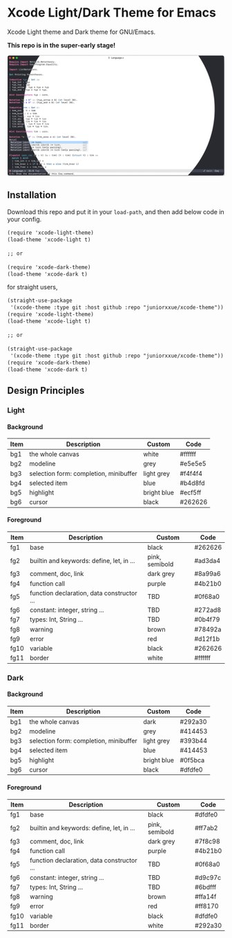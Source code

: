 # Xcode Light/Dark Theme for Emacs

Xcode Light theme and Dark theme for GNU/Emacs.

**This repo is in the super-early stage!**

![](images/xcode-theme.png)

## Installation

Download this repo and put it in your `load-path`, and then add below code in your config.

```
(require 'xcode-light-theme)
(load-theme 'xcode-light t)

;; or

(require 'xcode-dark-theme)
(load-theme 'xcode-dark t)
```

for straight users,

```
(straight-use-package
 '(xcode-theme :type git :host github :repo "juniorxxue/xcode-theme"))
(require 'xcode-light-theme)
(load-theme 'xcode-light t)

;; or

(straight-use-package
 '(xcode-theme :type git :host github :repo "juniorxxue/xcode-theme"))
(require 'xcode-dark-theme)
(load-theme 'xcode-dark t)
```

## Design Principles

### Light

#### Background

| Item | Description                            | Custom      | Code    |
| ---- | -------------------------------------- | ----------- | ------- |
| bg1  | the whole canvas                       | white       | #ffffff |
| bg2  | modeline                               | grey        | #e5e5e5 |
| bg3  | selection form: completion, minibuffer | light grey  | #f4f4f4 |
| bg4  | selected item                          | blue        | #b4d8fd |
| bg5  | highlight                              | bright blue | #ecf5ff |
| bg6  | cursor                                 | black       | #262626 |

#### Foreground

| Item | Description                                | Custom         | Code    |
| ---- | ------------------------------------------ | -------------- | ------- |
| fg1  | base                                       | black          | #262626 |
| fg2  | builtin and keywords: define, let, in ...  | pink, semibold | #ad3da4 |
| fg3  | comment, doc, link                         | dark grey      | #8a99a6 |
| fg4  | function call                              | purple         | #4b21b0 |
| fg5  | function declaration, data constructor ... | TBD            | #0f68a0 |
| fg6  | constant: integer, string ...              | TBD            | #272ad8 |
| fg7  | types: Int, String ...                     | TBD            | #0b4f79 |
| fg8  | warning                                    | brown          | #78492a |
| fg9  | error                                      | red            | #d12f1b |
| fg10 | variable                                   | black          | #262626 |
| fg11 | border                                     | white          | #ffffff |

### Dark

#### Background

| Item | Description                            | Custom      | Code    |
| ---- | -------------------------------------- | ----------- | ------- |
| bg1  | the whole canvas                       | dark        | #292a30 |
| bg2  | modeline                               | grey        | #414453 |
| bg3  | selection form: completion, minibuffer | light grey  | #393b44 |
| bg4  | selected item                          | blue        | #414453 |
| bg5  | highlight                              | bright blue | #0f5bca |
| bg6  | cursor                                 | black       | #dfdfe0 |

#### Foreground

| Item | Description                                | Custom         | Code    |
| ---- | ------------------------------------------ | -------------- | ------- |
| fg1  | base                                       | black          | #dfdfe0 |
| fg2  | builtin and keywords: define, let, in ...  | pink, semibold | #ff7ab2 |
| fg3  | comment, doc, link                         | dark grey      | #7f8c98 |
| fg4  | function call                              | purple         | #4b21b0 |
| fg5  | function declaration, data constructor ... | TBD            | #0f68a0 |
| fg6  | constant: integer, string ...              | TBD            | #d9c97c |
| fg7  | types: Int, String ...                     | TBD            | #6bdfff |
| fg8  | warning                                    | brown          | #ffa14f |
| fg9  | error                                      | red            | #ff8170 |
| fg10 | variable                                   | black          | #dfdfe0 |
| fg11 | border                                     | white          | #292a30 |
